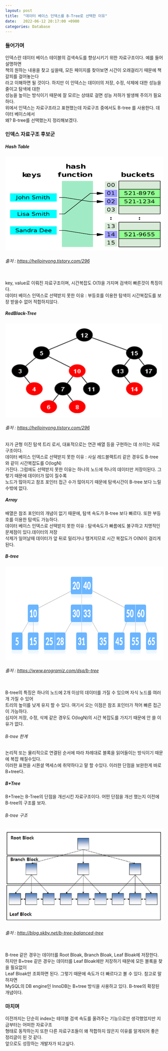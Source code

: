 ```yaml
---
layout: post
title:  "데이터 베이스 인덱스를 B-Tree로 선택한 이유"
date:   2022-06-12 20:17:00 +0900
categories: Database
---
```


### 들어가며
인덱스란 데이터 베이스 테이블의 검색속도를 향상시키기 위한 자료구조이다. 예를 들어 설명하면 <br>
책의 원하는 내용을 찾고 싶을때, 모든 페이지를 찾아보면 시간이 오래걸리기 때문에 책갈피를 걸어놓는다<br>
라고 이해하면 될 것이다. 하지만 이 인덱스는 데이터의 저장, 수정, 삭제에 대한 성능을 줄이고 탐색에 대한<br>
성능을 높이는 방식이기 때문에 잘 모르는 상태로 걸면 성능 저하가 발생해 주의가 필요하다.<br>
위에서 인덱스는 자료구조라고 표현했는데 자료구조 중에서도 B-tree 를 사용한다. 데이터 베이스에서<br>
왜? B-tree를 선택했는지 정리해보겠다.

### 인덱스 자료구조 후보군

##### Hash Table
<img src="/public/img/hashTable.png"  width="600" height="300"/><br>
###### 출저 : https://helloinyong.tistory.com/296 <br><br>
key, value로 이뤄진 자료구조이며, 시간복잡도 O(1)을 가지며 검색이 빠른것이 특징이다. <br>
데이터 베이스 인덱스로 선택받지 못한 이유 : 부등호를 이용한 탐색이 시간복잡도를 보장 받을수 없어 적합하지않다.<br>

##### RedBlack-Tree
<img src="/public/img/redBlackTree.png"  width="500" height="300"/><br>
###### 출저 : https://helloinyong.tistory.com/296
자가 균형 이진 탐색 트리 로서, 대표적으로는 연관 배열 등을 구현하는 데 쓰이는 자료구조이다. <br>
데이터 베이스 인덱스로 선택받지 못한 이유 : 사실 레드블랙트리 같은 경우도 B-tree 와 같이 시간복잡도를 O(logN)<br>
가진다. 그럼에도 선택받지 못한 이유는 하나의 노드에 하나의 데이터만 저장이된다. 그렇기 때문에 데이터가 많이 질수록<br>
노드가 많아지고 참조 포인터 접근 수가 많아지기 때문에 탐색시간이 B-tree 보다 느릴수밖에 없다.<br>


##### Array
배열은 참조 포인터의 개념이 없기 때문에, 탐색 속도가 B-tree 보다 빠르다. 또한 부등호를 이용한 탐색도 가능하다.<br>
데이터 베이스 인덱스로 선택받지 못한 이유 : 탐색속도가 빠름에도 불구하고 치명적인 문제점이 있다.데이터의 저장<br>
삭제가 일어날때 데이터가 앞 뒤로 밀리거나 땡겨지므로 시간 복잡도가 O(N)이 걸리게 된다.

##### B-tree
<img src="/public/img/b-tree.png"  width="600" height="300"/><br>
###### 출저 : https://www.programiz.com/dsa/b-tree <br><br>
B-tree의 특징은 하나의 노드에 2개 이상의 데이터를 가질 수 있으며 자식 노드를 여러 개 가질 수 있어<br>
트리의 높이를 낮게 유지 할 수 있다. 여기서 오는 이점은 참조 포인터가 적어 빠른 접근이 가능하다.<br>
심지어 저장, 수정, 삭제 같은 경우도 O(logN)의 시간 복잡도를 가지기 때문에 안 쓸 이유가 없다.<br>

###### B-tree 한계
논리적 또는 물리적으로 연결된 순서에 따라 차례대로 블록을 읽어들이는 방식이기 때문에 복잡 해질수있다.<br>
이러한 표현을 시퀀셜 액세스에 취약하다고 말 할 수있다. 이러한 단점을 보완한게 바로 B+tree다.

##### B+Tree
B+Tree는 B-Tree의 단점을 개선시킨 자료구조이다. 어떤 단점을 개선 했는지 이전에 B-tree의 구조를 보자.<br>
###### B-tree 구조

<img src="/public/img/b-tree-struct.png"  width="600" height="300"/><br>
###### 출저 : http://blog.skby.net/b-tree-balanced-tree <br><br>

B-tree 같은 경우는 데이터를 Root Bloak, Branch Bloak, Leaf Bloak에 저장한다.<br>
하지만 B+tree 같은 경우는 데이터를 Leaf Bloak에만 저장하기 때문에 모든 블록을 찾을 필요없이<br> 
Leaf Bloak만 조회하면 된다. 그렇기 때문에 속도가 더 빠르다고 볼 수 있다. 참고로 말하자면<br>
MySQL의 DB engine인 InnoDB는 B+tree 방식을 사용하고 있다. B-tree의 확장된 개념이다.

### 마치며
이전까지는 단순히 index는 테이블 검색 속도를 올려주는 기능으로만 생각했었지만 지금부터는 어떠한 자료구조<br>
형태로 동작하는지 또한 다른 자료구조들이 왜 적합하지 않은지 이유를 알게되어 좋은 정리글이 된 것 같다.<br>
앞으로도 성장하는 개발자가 되고싶다.



 










